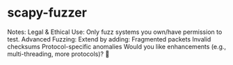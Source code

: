 # scapy-fuzzer
Notes:      Legal &amp; Ethical Use: Only fuzz systems you own/have permission to test.      Advanced Fuzzing: Extend by adding:          Fragmented packets          Invalid checksums          Protocol-specific anomalies  Would you like enhancements (e.g., multi-threading, more protocols)? 🚀
